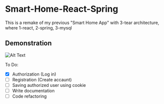# Smart-Home-React-Spring
This is a remake of my previous "Smart Home App" with 3-tear architecture, where 1-react, 2-spring, 3-mysql

## Demonstration
![Alt Text](https://github.com/0xrwx/Smart-Home-React-Spring/blob/main/smart-home-demo-gifs/smart-home-demo.gif)

To Do:
- [x] Authorization (Log in)
- [ ] Registration (Create accaunt)
- [ ] Saving authorized user using cookie
- [ ] Write documentation
- [ ] Code refactoring
